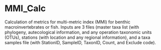 # MMI_Calc
Calculation of metrics for multi-metric index (MMI) for benthic macroinvertebrates or fish.  Inputs are 3 files (master taxa list (with phylogeny, autecological information, and any operation taxonomic units (OTUs), stations (with location and any regional information), and a taxa samples file (with StationID, SampleID, TaxonID, Count, and Exclude code).
